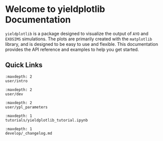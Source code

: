 # Welcome to yieldplotlib Documentation

`yieldplotlib` is a package designed to visualize the output of `AYO` and
`EXOSIMS` simulations. The plots are primarily created with the `matplotlib`
library, and is designed to be easy to use and flexible. This documentation
provides the API reference and examples to help you get started.

## Quick Links

```{toctree}
:maxdepth: 2
user/intro
```
```{toctree}
:maxdepth: 2
user/dev
```
```{toctree}
:maxdepth: 2
user/ypl_parameters
```
```{toctree}
:maxdepth: 1
tutorials/yieldplotlib_tutorial.ipynb
```
```{toctree}
:maxdepth: 1
develop/_changelog.md
```
